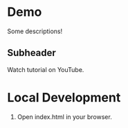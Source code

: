 # Demo


Some descriptions!



## Subheader

Watch tutorial on YouTube.


# Local Development

1. Open index.html in your browser.
